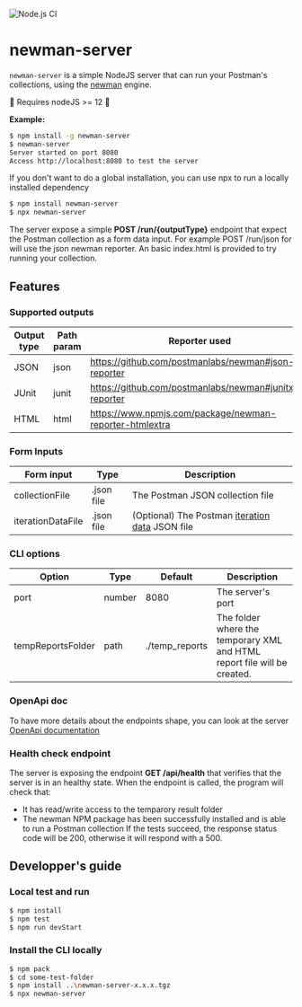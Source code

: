 ![Node.js CI](https://github.com/criteo/newman-server/actions/workflows/node.js.yml/badge.svg)

# newman-server 

`newman-server` is a simple NodeJS server that can run your Postman's collections, using the [newman](https://github.com/postmanlabs/newman) engine.

🚩 Requires nodeJS >= 12 🚩

**Example:**

```sh
$ npm install -g newman-server
$ newman-server
Server started on port 8080
Access http://localhost:8080 to test the server
```

If you don't want to do a global installation, you can use npx to run a locally installed dependency
```sh
$ npm install newman-server
$ npx newman-server
```

The server expose a simple **POST /run/{outputType}** endpoint that expect the Postman collection as a form data input. For example POST /run/json for will use the json newman reporter.
An basic index.html is provided to try running your collection.

## Features

### Supported outputs
|  Output type | Path param | Reporter used                                           |
|--------------|------------|---------------------------------------------------------|
| JSON         | json       | https://github.com/postmanlabs/newman#json-reporter     |
| JUnit        | junit      | https://github.com/postmanlabs/newman#junitxml-reporter |
| HTML         | html       | https://www.npmjs.com/package/newman-reporter-htmlextra |

### Form Inputs
|  Form input       | Type       | Description                                             |
|-------------------|------------|---------------------------------------------------------|
| collectionFile    | .json file | The Postman JSON collection file                        |
| iterationDataFile | .json file | (Optional) The Postman [iteration data](https://learning.postman.com/docs/running-collections/working-with-data-files/) JSON file |

### CLI options
|  Option           | Type   | Default        | Description                        |
|-------------------|--------|----------------|------------------------------------|
| port              | number | 8080           | The server's port                  |
| tempReportsFolder | path   | ./temp_reports | The folder where the temporary XML and HTML report file will be created.  |

### OpenApi doc
To have more details about the endpoints shape, you can look at the server [OpenApi documentation]( https://editor.swagger.io/?url=https://raw.githubusercontent.com/criteo/newman-server/main/public/openapi.yaml)

### Health check endpoint
The server is exposing the endpoint **GET /api/health** that verifies that the server is in an healthy state. When the endpoint is called, the program will check that:
- It has read/write access to the temparory result folder
- The newman NPM package has been successfully installed and is able to run a Postman collection
If the tests succeed, the response status code will be 200, otherwise it will respond with a 500.

## Developper's guide

### Local test and run
```sh
$ npm install
$ npm test
$ npm run devStart
```

### Install the CLI locally
```sh
$ npm pack 
$ cd some-test-folder
$ npm install ..\newman-server-x.x.x.tgz
$ npx newman-server
```
